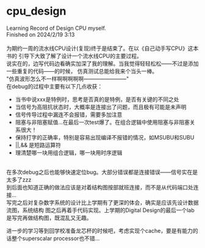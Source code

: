 # cpu_design

Learning Record of Design CPU myself.<br>
Finished on 2024/2/19 3:13<br>
<br>
为期约一周的流水线CPU设计(复现)终于是结束了。在以《自己动手写CPU》这本书的
引导下大致了解了设计一个流水线CPU的主要过程。<br>
说实在的，边写代码边看确实加深了我的理解。当我觉得轻轻松松——不过是添加一些重复的代码——的时候，
仿真测试总能给我来个当头一棒。<br>
"仿真波形怎么不一样啊啊啊啊啊————————"<br>
在debug的过程中主要有以下几点收获：<br>

- 当书中说xxx是特例时，思考是否真的是特例，是否有关键的不同之处
- 当信号为高阻抗状态时，大概率是连接出了问题，而且极有可能是未声明
- 信号传导过程中漏连不会报错，需要多加注意
- 阻塞与非阻塞赋值...在最后一次test爆了。在组合逻辑中使用阻塞与非阻塞关系很大！
- 保持打字的正确率，特别是容易出现编译不报错的情况，如MSUBU和SUBU
- ||,&& 是短路运算符
- 理清楚哪一块用组合逻辑，哪一块用时序逻辑
<br>
在多次debug之后也能够快速定位bug。大部分错误都是连接错误——信号实在是太多了zzz<br>
到后面也知道正确的做法应该是对着结构图按部就班连接，而不是从代码端口处连接...<br>
写完之后对复杂数字系统的设计比上学期有了更深的体会，确实是应该先设计数据流图，系统结构
图之后再着手代码实现。上学期的Digital Design的最后一个lab是写完再做结构图，既混乱又无趣。<br>

进一步的学习等到回学校准备龙芯杯的时候吧，考虑实现个cache，要是有能力的话整个superscalar processor也不错...

